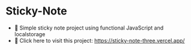 # Sticky-Note
- 📄 Simple sticky note project using functional JavaScript and localstorage
- 📎 Click here to visit this project: https://sticky-note-three.vercel.app/
